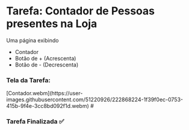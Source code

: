 # Tarefa: Contador de Pessoas presentes na Loja

Uma página exibindo
  - Contador
  - Botão de + (Acrescenta)
  - Botão de - (Decrescenta)

<h3>Tela da Tarefa:</h3>
[Contador.webm](https://user-images.githubusercontent.com/51220926/222868224-1f39f0ec-0753-415b-9f4e-3cc8bd092f1d.webm)
#
<h3>Tarefa Finalizada ✅</h3>

